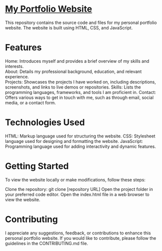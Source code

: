 # [My Portfolio Website](https://rakeshsamala0505.github.io/)

This repository contains the source code and files for my personal portfolio website. The website is built using HTML, CSS, and JavaScript.

# Features
Home: Introduces myself and provides a brief overview of my skills and interests.  
About: Details my professional background, education, and relevant experience.  
Projects: Showcases the projects I have worked on, including descriptions, screenshots, and links to live demos or repositories.
Skills: Lists the programming languages, frameworks, and tools I am proficient in.
Contact: Offers various ways to get in touch with me, such as through email, social media, or a contact form.

# Technologies Used
HTML: Markup language used for structuring the website.
CSS: Stylesheet language used for designing and formatting the website.
JavaScript: Programming language used for adding interactivity and dynamic features.

# Getting Started
To view the website locally or make modifications, follow these steps:

Clone the repository: git clone [repository URL]
Open the project folder in your preferred code editor.
Open the index.html file in a web browser to view the website.

# Contributing
I appreciate any suggestions, feedback, or contributions to enhance this personal portfolio website. If you would like to contribute, please follow the guidelines in the CONTRIBUTING.md file.
